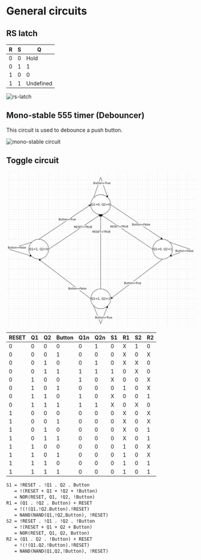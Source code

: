 # General circuits

## RS latch

| R | S | Q
|-- |-- |--
| 0 | 0 | Hold
| 0 | 1 | 1
| 1 | 0 | 0
| 1 | 1 | Undefined

![rs-latch](resources/rs.svg "rs Latch")

## Mono-stable 555 timer (Debouncer)

This circuit is used to debounce a push button.

![mono-stable circuit](resources/mono-stable-555-debouncer.svg "mono-stable-multivibrator Circuit")


## Toggle circuit

![toggle](resources/toggle.PNG "toggle")

| RESET | Q1 | Q2 | Button | Q1n | Q2n | S1 | R1 | S2 | R2
|--     |--  |--  |--      |--   |--   |--  |--  |--  |--
| 0     | 0  | 0  | 0      | 0   | 1   | 0  | X  | 1  | 0
| 0     | 0  | 0  | 1      | 0   | 0   | 0  | X  | 0  | X
| 0     | 0  | 1  | 0      | 0   | 1   | 0  | X  | X  | 0
| 0     | 0  | 1  | 1      | 1   | 1   | 1  | 0  | X  | 0
| 0     | 1  | 0  | 0      | 1   | 0   | X  | 0  | 0  | X
| 0     | 1  | 0  | 1      | 0   | 0   | 0  | 1  | 0  | X
| 0     | 1  | 1  | 0      | 1   | 0   | X  | 0  | 0  | 1
| 0     | 1  | 1  | 1      | 1   | 1   | X  | 0  | X  | 0
| 1     | 0  | 0  | 0      | 0   | 0   | 0  | X  | 0  | X
| 1     | 0  | 0  | 1      | 0   | 0   | 0  | X  | 0  | X
| 1     | 0  | 1  | 0      | 0   | 0   | 0  | X  | 0  | 1
| 1     | 0  | 1  | 1      | 0   | 0   | 0  | X  | 0  | 1
| 1     | 1  | 0  | 0      | 0   | 0   | 0  | 1  | 0  | X
| 1     | 1  | 0  | 1      | 0   | 0   | 0  | 1  | 0  | X
| 1     | 1  | 1  | 0      | 0   | 0   | 0  | 1  | 0  | 1
| 1     | 1  | 1  | 1      | 0   | 0   | 0  | 1  | 0  | 1

```
S1 = !RESET . !Q1 . Q2 . Button
   = !(RESET + Q1 + !Q2 + !Button)
   = NOR(RESET, Q1, !Q2, !Button)
R1 = (Q1 . !Q2 . Button) + RESET
   = !(!(Q1.!Q2.Button).!RESET)
   = NAND(NAND(Q1,!Q2,Button), !RESET)
S2 = !RESET . !Q1 . !Q2 . !Button
   = !(RESET + Q1 + Q2 + Button)
   = NOR(RESET, Q1, Q2, Button)
R2 = (Q1 . Q2 . !Button) + RESET
   = !(!(Q1.Q2.!Button).!RESET)
   = NAND(NAND(Q1,Q2,!Button), !RESET)
```

